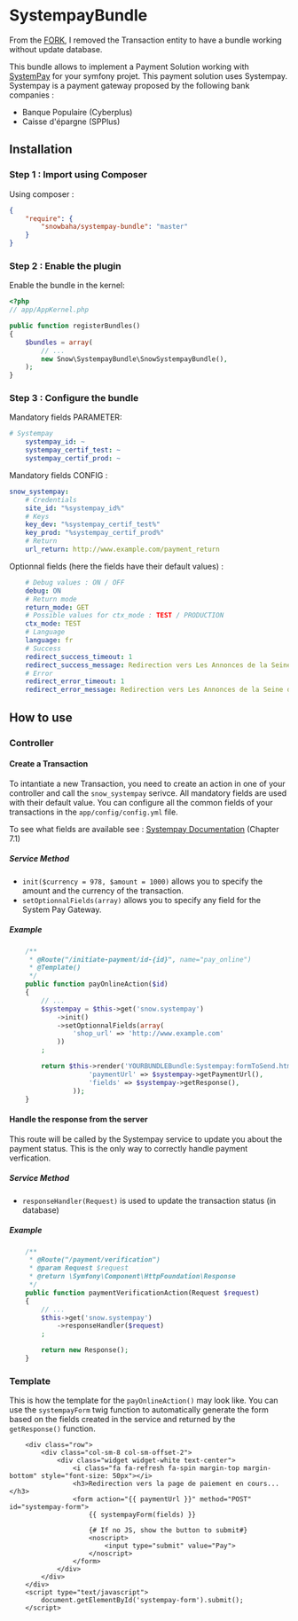 # SystempayBundle 

From the [FORK](https://github.com/baptiste-dulac/SystempayBundle), I removed the Transaction entity to have a bundle working without update database.

This bundle allows to implement a Payment Solution working with [SystemPay](https://paiement.systempay.fr/html/) for your symfony projet.
This payment solution uses Systempay. Systempay is a payment gateway proposed by the following bank companies :
* Banque Populaire (Cyberplus)
* Caisse d'épargne (SPPlus)

## Installation
### Step 1 : Import using Composer
Using composer :
```json
{
    "require": {
        "snowbaha/systempay-bundle": "master"
    }
}
```

### Step 2 : Enable the plugin
Enable the bundle in the kernel:
```php
<?php
// app/AppKernel.php

public function registerBundles()
{
    $bundles = array(
        // ...
        new Snow\SystempayBundle\SnowSystempayBundle(),
    );
}
```

### Step 3 : Configure the bundle
Mandatory fields PARAMETER:
```yaml
# Systempay
    systempay_id: ~
    systempay_certif_test: ~
    systempay_certif_prod: ~
```

Mandatory fields CONFIG :
```yaml
snow_systempay:
    # Credentials
    site_id: "%systempay_id%"
    # Keys
    key_dev: "%systempay_certif_test%"
    key_prod: "%systempay_certif_prod%"
    # Return
    url_return: http://www.example.com/payment_return
```

Optionnal fields (here the fields have their default values) :
```yaml
    # Debug values : ON / OFF
    debug: ON
    # Return mode
    return_mode: GET
    # Possible values for ctx_mode : TEST / PRODUCTION
    ctx_mode: TEST
    # Language
    language: fr
    # Success
    redirect_success_timeout: 1
    redirect_success_message: Redirection vers Les Annonces de la Seine dans quelques instants
    # Error
    redirect_error_timeout: 1
    redirect_error_message: Redirection vers Les Annonces de la Seine dans quelques instants
```

## How to use
### Controller
#### Create a Transaction
To intantiate a new Transaction, you need to create an action in one of your controller and call the `snow_systempay` serivce. All mandatory fields are used with their default value. You can configure all the common fields of your transactions in the `app/config/config.yml` file.

To see what fields are available see : [Systempay Documentation](https://www.ocl.natixis.com/systempay/public/uploads/fichier/Guide_d%27implementation_Formulaire_de_paiement08022016164906.pdf) (Chapter 7.1)

##### Service Method
* `init($currency = 978, $amount = 1000)` allows you to specify the amount and the currency of the transaction.
* `setOptionnalFields(array)` allows you to specify any field for the System Pay Gateway.

##### Example
```php
    /**
     * @Route("/initiate-payment/id-{id}", name="pay_online")
     * @Template()
     */
    public function payOnlineAction($id)
    {
        // ...
        $systempay = $this->get('snow.systempay')
            ->init()
            ->setOptionnalFields(array(
                'shop_url' => 'http://www.example.com'
            ))
        ;

        return $this->render('YOURBUNDLEBundle:Systempay:formToSend.html.twig', array(
                    'paymentUrl' => $systempay->getPaymentUrl(),
                    'fields' => $systempay->getResponse(),
                ));
    }
```
#### Handle the response from the server
This route will be called by the Systempay service to update you about the payment status. This is the only way to correctly handle payment verfication.

##### Service Method
* `responseHandler(Request)` is used to update the transaction status (in database)

##### Example
```php
    /**
     * @Route("/payment/verification")
     * @param Request $request
     * @return \Symfony\Component\HttpFoundation\Response
     */
    public function paymentVerificationAction(Request $request)
    {
        // ...
        $this->get('snow.systempay')
            ->responseHandler($request)
        ;

        return new Response();
    }
```

### Template
This is how the template for the `payOnlineAction()` may look like. You can use the `systempayForm` twig function to automatically generate the form based on the fields created in the service and returned by the `getResponse()` function.
```twig
    <div class="row">
        <div class="col-sm-8 col-sm-offset-2">
            <div class="widget widget-white text-center">
                <i class="fa fa-refresh fa-spin margin-top margin-bottom" style="font-size: 50px"></i>
                <h3>Redirection vers la page de paiement en cours...</h3>
                <form action="{{ paymentUrl }}" method="POST" id="systempay-form">
                    {{ systempayForm(fields) }}

                    {# If no JS, show the button to submit#}
                    <noscript>
                        <input type="submit" value="Pay">
                    </noscript>
                </form>
            </div>
        </div>
    </div>
    <script type="text/javascript">
        document.getElementById('systempay-form').submit();
    </script>
```
